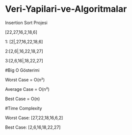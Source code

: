 # Veri-Yapilari-ve-Algoritmalar

 Insertion Sort Projesi
 
[22,27,16,2,18,6] 

1: [2|,27,16,22,18,6]

2:[2,6|,16,22,18,27]

3:[2,6,16|,18,22,27] 

#Big O Gösterimi

Worst Case = O(n²)

Average Case = O(n²)

Best Case = O(n)

#Time Complexity


Worst Case: [27,22,18,16,6,2]

Best Case: [2,6,16,18,22,27]
